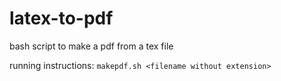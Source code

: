 # latex-to-pdf
bash script to make a pdf from a tex file

running instructions:
```makepdf.sh <filename without extension>```
